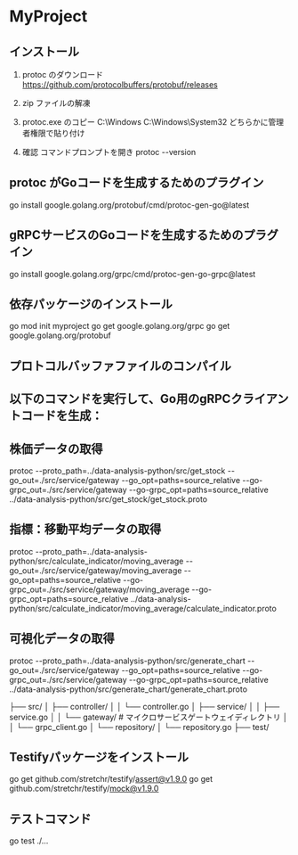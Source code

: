 # MyProject

## インストール
1. protoc のダウンロード
https://github.com/protocolbuffers/protobuf/releases

2. zip ファイルの解凍
3. protoc.exe のコピー
C:\Windows
C:\Windows\System32
どちらかに管理者権限で貼り付け

4. 確認
コマンドプロンプトを開き
protoc --version


## protoc がGoコードを生成するためのプラグイン
go install google.golang.org/protobuf/cmd/protoc-gen-go@latest

## gRPCサービスのGoコードを生成するためのプラグイン
go install google.golang.org/grpc/cmd/protoc-gen-go-grpc@latest

## 依存パッケージのインストール
go mod init myproject
go get google.golang.org/grpc
go get google.golang.org/protobuf



## プロトコルバッファファイルのコンパイル
## 以下のコマンドを実行して、Go用のgRPCクライアントコードを生成：
## 株価データの取得
protoc --proto_path=../data-analysis-python/src/get_stock --go_out=./src/service/gateway --go_opt=paths=source_relative --go-grpc_out=./src/service/gateway --go-grpc_opt=paths=source_relative ../data-analysis-python/src/get_stock/get_stock.proto

## 指標：移動平均データの取得
protoc --proto_path=../data-analysis-python/src/calculate_indicator/moving_average --go_out=./src/service/gateway/moving_average --go_opt=paths=source_relative --go-grpc_out=./src/service/gateway/moving_average --go-grpc_opt=paths=source_relative ../data-analysis-python/src/calculate_indicator/moving_average/calculate_indicator.proto

## 可視化データの取得
protoc --proto_path=../data-analysis-python/src/generate_chart --go_out=./src/service/gateway --go_opt=paths=source_relative --go-grpc_out=./src/service/gateway --go-grpc_opt=paths=source_relative ../data-analysis-python/src/generate_chart/generate_chart.proto

├── src/
│   ├── controller/
│   │   └── controller.go
│   ├── service/
│   │   ├── service.go
│   │   └── gateway/  # マイクロサービスゲートウェイディレクトリ
│   │       └── grpc_client.go
│   └── repository/
│       └── repository.go
├── test/

## Testifyパッケージをインストール
go get github.com/stretchr/testify/assert@v1.9.0
go get github.com/stretchr/testify/mock@v1.9.0

## テストコマンド
go test ./...
